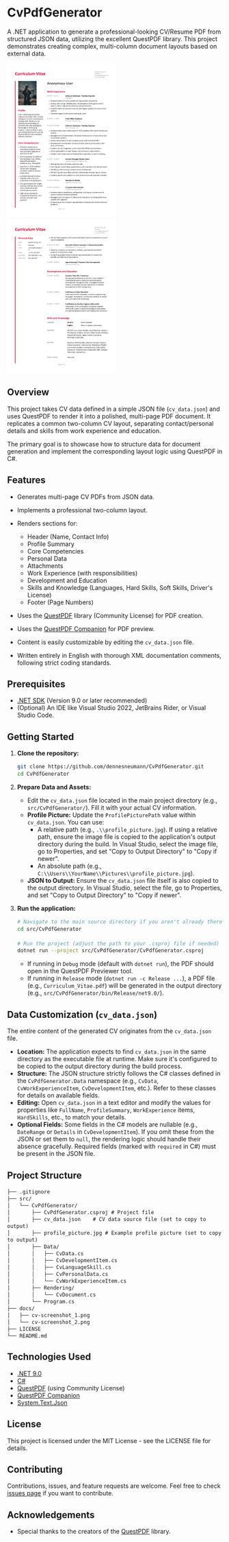 # CvPdfGenerator

A .NET application to generate a professional-looking CV/Resume PDF from structured JSON data, utilizing the excellent QuestPDF library. This project demonstrates creating complex, multi-column document layouts based on external data.

![Generated PDF Screenshot Page 1](docs/cv-screenshot_1.png)
![Generated PDF Screenshot Page 2](docs/cv-screenshot_2.png)

## Overview

This project takes CV data defined in a simple JSON file (`cv_data.json`) and uses QuestPDF to render it into a polished, multi-page PDF document. It replicates a common two-column CV layout, separating contact/personal details and skills from work experience and education.

The primary goal is to showcase how to structure data for document generation and implement the corresponding layout logic using QuestPDF in C#.

## Features

* Generates multi-page CV PDFs from JSON data.
* Implements a professional two-column layout.
* Renders sections for:
    * Header (Name, Contact Info)
    * Profile Summary
    * Core Competencies
    * Personal Data
    * Attachments
    * Work Experience (with responsibilities)
    * Development and Education
    * Skills and Knowledge (Languages, Hard Skills, Soft Skills, Driver's License)
    * Footer (Page Numbers)
* Uses the [QuestPDF](https://www.questpdf.com/) library (Community License) for PDF creation.
* Uses the [QuestPDF Companion](https://www.questpdf.com/companion/usage.html) for PDF preview.

* Content is easily customizable by editing the `cv_data.json` file.
* Written entirely in English with thorough XML documentation comments, following strict coding standards.

## Prerequisites

* [.NET SDK](https://dotnet.microsoft.com/download) (Version 9.0 or later recommended)
* (Optional) An IDE like Visual Studio 2022, JetBrains Rider, or Visual Studio Code.

## Getting Started

1.  **Clone the repository:**
    ```bash
    git clone https://github.com/dennesneumann/CvPdfGenerator.git
    cd CvPdfGenerator
    ```

2.  **Prepare Data and Assets:**
    * Edit the `cv_data.json` file located in the main project directory (e.g., `src/CvPdfGenerator/`). Fill it with your actual CV information.
    * **Profile Picture:** Update the `ProfilePicturePath` value within `cv_data.json`. You can use:
        * A relative path (e.g., `.\\profile_picture.jpg`). If using a relative path, ensure the image file is copied to the application's output directory during the build. In Visual Studio, select the image file, go to Properties, and set "Copy to Output Directory" to "Copy if newer".
        * An absolute path (e.g., `C:\\Users\\YourName\\Pictures\\profile_picture.jpg`).
    * **JSON to Output:** Ensure the `cv_data.json` file itself is also copied to the output directory. In Visual Studio, select the file, go to Properties, and set "Copy to Output Directory" to "Copy if newer".

3.  **Run the application:**
    ```bash
    # Navigate to the main source directory if you aren't already there
    cd src/CvPdfGenerator

    # Run the project (adjust the path to your .csproj file if needed)
    dotnet run --project src/CvPdfGenerator/CvPdfGenerator.csproj
    ```

    * If running in `Debug` mode (default with `dotnet run`), the PDF should open in the QuestPDF Previewer tool.
    * If running in `Release` mode (`dotnet run -c Release ...`), a PDF file (e.g., `Curriculum_Vitae.pdf`) will be generated in the output directory (e.g., `src/CvPdfGenerator/bin/Release/net9.0/`).

## Data Customization (`cv_data.json`)

The entire content of the generated CV originates from the `cv_data.json` file.

* **Location:** The application expects to find `cv_data.json` in the same directory as the executable file at runtime. Make sure it's configured to be copied to the output directory during the build process.
* **Structure:** The JSON structure strictly follows the C# classes defined in the `CvPdfGenerator.Data` namespace (e.g., `CvData`, `CvWorkExperienceItem`, `CvDevelopmentItem`, etc.). Refer to these classes for details on available fields.
* **Editing:** Open `cv_data.json` in a text editor and modify the values for properties like `FullName`, `ProfileSummary`, `WorkExperience` items, `HardSkills`, etc., to match your details.
* **Optional Fields:** Some fields in the C# models are nullable (e.g., `DateRange` or `Details` in `CvDevelopmentItem`). If you omit these from the JSON or set them to `null`, the rendering logic should handle their absence gracefully. Required fields (marked with `required` in C#) must be present in the JSON file.

## Project Structure
```
├── .gitignore
├── src/
│   └── CvPdfGenerator/
│       ├── CvPdfGenerator.csproj # Project file
│       ├── cv_data.json    # CV data source file (set to copy to output)
│       ├── profile_picture.jpg # Example profile picture (set to copy to output)
│       ├── Data/
│       │   ├── CvData.cs
│       │   ├── CvDevelopmentItem.cs
│       │   ├── CvLanguageSkill.cs
│       │   ├── CvPersonalData.cs
│       │   └── CvWorkExperienceItem.cs
│       ├── Rendering/
│       │   └── CvDocument.cs
│       └── Program.cs
├── docs/
│   ├── cv-screenshot_1.png
│   └── cv-screenshot_2.png
├── LICENSE
└── README.md
```
## Technologies Used

* [.NET 9.0](https://dotnet.microsoft.com/)
* [C#](https://docs.microsoft.com/en-us/dotnet/csharp/)
* [QuestPDF](https://www.questpdf.com/) (using Community License)
* [QuestPDF Companion](https://www.questpdf.com/companion/usage.html)
* [System.Text.Json](https://docs.microsoft.com/en-us/dotnet/standard/serialization/system-text-json-overview)

## License

This project is licensed under the MIT License - see the LICENSE file for details.

## Contributing

Contributions, issues, and feature requests are welcome. Feel free to check [issues page](https://github.com/dennesneumann/CvPdfGenerator/issues) if you want to contribute.

## Acknowledgements

* Special thanks to the creators of the [QuestPDF](https://www.questpdf.com/) library.